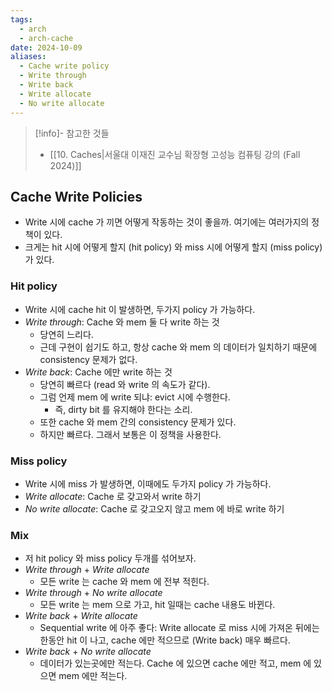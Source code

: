 ```yaml
---
tags:
  - arch
  - arch-cache
date: 2024-10-09
aliases:
  - Cache write policy
  - Write through
  - Write back
  - Write allocate
  - No write allocate
---
```

> [!info]- 참고한 것들
> - [[10. Caches|서울대 이재진 교수님 확장형 고성능 컴퓨팅 강의 (Fall 2024)]]

## Cache Write Policies

- Write 시에 cache 가 끼면 어떻게 작동하는 것이 좋을까. 여기에는 여러가지의 정책이 있다.
- 크게는 hit 시에 어떻게 할지 (hit policy) 와 miss 시에 어떻게 할지 (miss policy) 가 있다.

### Hit policy

- Write 시에 cache hit 이 발생하면, 두가지 policy 가 가능하다.
- *Write through*: Cache 와 mem 둘 다 write 하는 것
	- 당연히 느리다.
	- 근데 구현이 쉽기도 하고, 항상 cache 와 mem 의 데이터가 일치하기 때문에 consistency 문제가 없다.
- *Write back*: Cache 에만 write 하는 것
	- 당연히 빠르다 (read 와 write 의 속도가 같다).
	- 그럼 언제 mem 에 write 되냐: evict 시에 수행한다.
		- 즉, dirty bit 를 유지해야 한다는 소리.
	- 또한 cache 와 mem 간의 consistency 문제가 있다.
	- 하지만 빠르다. 그래서 보통은 이 정책을 사용한다.

### Miss policy

- Write 시에 miss 가 발생하면, 이때에도 두가지 policy 가 가능하다.
- *Write allocate*: Cache 로 갖고와서 write 하기
- *No write allocate*: Cache 로 갖고오지 않고 mem 에 바로 write 하기

### Mix

- 저 hit policy 와 miss policy 두개를 섞어보자.
- *Write through* + *Write allocate*
	- 모든 write 는 cache 와 mem 에 전부 적힌다.
- *Write through* + *No write allocate*
	- 모든 write 는 mem 으로 가고, hit 일때는 cache 내용도 바뀐다.
- *Write back* + *Write allocate*
	- Sequential write 에 아주 좋다: Write allocate 로 miss 시에 가져온 뒤에는 한동안 hit 이 나고, cache 에만 적으므로 (Write back) 매우 빠르다.
- *Write back* + *No write allocate*
	- 데이터가 있는곳에만 적는다. Cache 에 있으면 cache 에만 적고, mem 에 있으면 mem 에만 적는다.